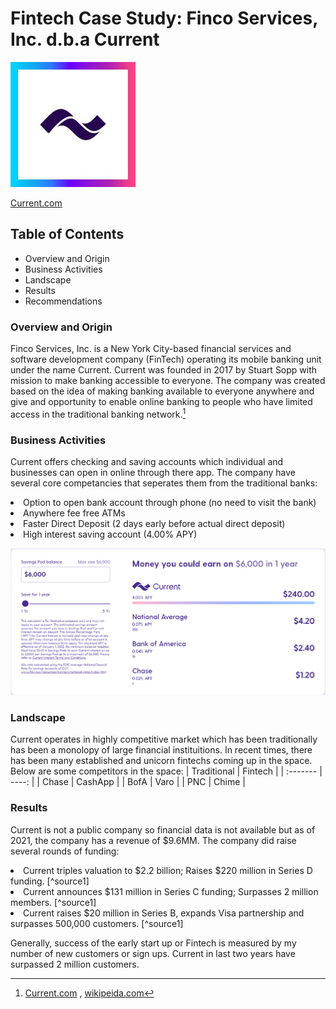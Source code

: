 # Fintech Case Study: Finco Services, Inc. d.b.a Current

![This is Current image](current.jpg)

[Current.com](https://current.com/)

## Table of Contents

* Overview and Origin
* Business Activities
* Landscape
* Results
* Recommendations

### Overview and Origin

Finco Services, Inc. is a New York City-based financial services and software development company (FinTech) operating its mobile banking unit under the name Current.  Current was founded in 2017 by Stuart Sopp with mission to make banking accessible to everyone. The company was created based on the idea of making banking available to everyone anywhere and give and opportunity to enable online banking to people who have limited access in the traditional banking network.[^source]

### Business Activities

Current offers checking and saving accounts which individual and businesses can open in online through there app. The company have several core competancies that seperates them from the traditional banks:


<li> Option to open bank account through phone (no need to visit the bank)
<li> Anywhere fee free ATMs
<li> Faster Direct Deposit (2 days early before actual direct deposit)
<li> High interest saving account (4.00% APY)
     

      
![this is the image](Interest.png)
### Landscape

Current operates in highly competitive market which has been traditionally has been a monolopy of large financial instituitions. In recent times, there has been many established and unicorn fintechs coming up in the space. Below are some competitors in the space:
| Traditional | Fintech |
| :------- | ----: |
| Chase | CashApp |
| BofA | Varo |
| PNC | Chime |


### Results

Current is not a public company so financial data is not available but as of 2021, the company has a revenue of $9.6MM. The company did raise several rounds of funding:

<li> Current triples valuation to $2.2 billion; Raises $220 million in Series D funding. [^source1]
<li> Current announces $131 million in Series C funding; Surpasses 2 million members. [^source1]
<li> Current raises $20 million in Series B, expands Visa partnership and surpasses 500,000 customers. [^source1]

Generally, success of the early start up or Fintech is measured by my number of new customers or sign ups. Current in last two years have surpassed 2 million customers.
     

     

[^source]: [Current.com](https://current.com/) , [wikipeida.com](https://en.wikipedia.org/wiki/Finco_Services)
[^source1]: [Current.com]([https://current.com/](https://current.com/blog/funding/))
